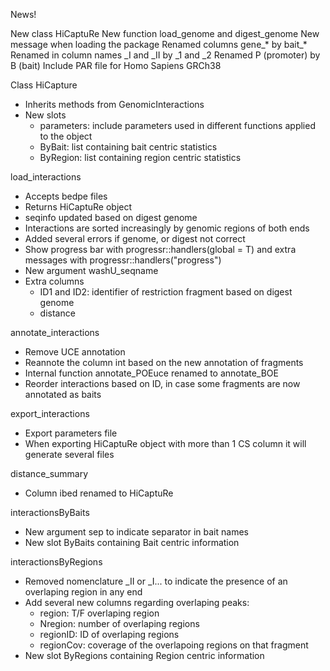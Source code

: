 News!

New class HiCaptuRe
New function load_genome and digest_genome
New message when loading the package
Renamed columns gene_* by bait_*
Renamed in column names _I and _II by _1 and _2
Renamed P (promoter) by B (bait)
Include PAR file for Homo Sapiens GRCh38


Class HiCapture
- Inherits methods from GenomicInteractions
- New slots
  - parameters: include parameters used in different functions applied to the object
  - ByBait: list containing bait centric statistics
  - ByRegion: list containing region centric statistics

load_interactions
- Accepts bedpe files
- Returns HiCaptuRe object
- seqinfo updated based on digest genome
- Interactions are sorted increasingly by genomic regions of both ends
- Added several errors if genome, or digest not correct
- Show progress bar with progressr::handlers(global = T) and extra messages with progressr::handlers("progress")
- New argument washU_seqname
- Extra columns
  - ID1 and ID2: identifier of restriction fragment based on digest genome
  - distance

annotate_interactions
- Remove UCE annotation
- Reannote the column int based on the new annotation of fragments
- Internal function annotate_POEuce renamed to annotate_BOE
- Reorder interactions based on ID, in case some fragments are now annotated as baits

export_interactions
- Export parameters file
- When exporting HiCaptuRe object with more than 1 CS column it will generate several files

distance_summary
- Column ibed renamed to HiCaptuRe

interactionsByBaits
- New argument sep to indicate separator in bait names
- New slot ByBaits containing Bait centric information

interactionsByRegions
- Removed nomenclature _II or _I... to indicate the presence of an overlaping region in any end
- Add several new columns regarding overlaping peaks:
  - region: T/F overlaping region
  - Nregion: number of overlaping regions
  - regionID: ID of overlaping regions
  - regionCov: coverage of the overlapoing regions on that fragment
- New slot ByRegions containing Region centric information
